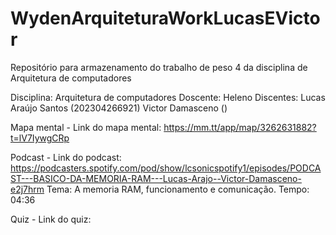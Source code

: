 # WydenArquiteturaWorkLucasEVictor
Repositório para armazenamento do trabalho de peso 4 da disciplina de Arquitetura de computadores

Disciplina: Arquitetura de computadores
Doscente: Heleno
Discentes: Lucas Araújo Santos (202304266921)
           Victor Damasceno ()

Mapa mental -
Link do mapa mental: https://mm.tt/app/map/3262631882?t=lV7IywgCRp

Podcast - 
Link do podcast: https://podcasters.spotify.com/pod/show/lcsonicspotify1/episodes/PODCAST---BASICO-DA-MEMORIA-RAM---Lucas-Arajo--Victor-Damasceno-e2j7hrm
Tema: A memoria RAM, funcionamento e comunicação.
Tempo: 04:36

Quiz - 
Link do quiz: 



